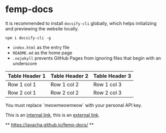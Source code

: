 # femp-docs

<p>It is recommended to install <code>docsify-cli</code> globally, which helps initializing and previewing the website locally.</p>

<pre v-pre="" data-lang="bash"><code class="lang-bash"><span class="token function">npm</span> i docsify-cli -g</code></pre>



<ul>
  <li><code>index.html</code> as the entry file</li>
  <li><code>README.md</code> as the home page</li>
  <li><code>.nojekyll</code> prevents GitHub Pages from ignoring files that begin with an underscore</li>
</ul>


Table Header 1 | Table Header 2 | Table Header 3
-------------- | -------------- | --------------
Row 1 col 1 | Row 1 col 2 | Row 1 col 3
Row 2 col 1 | Row 2 col 2 | Row 2 col 3


<aside class="notice">
You must replace `meowmeowmeow` with your personal API key.
</aside>


This is an [internal link](#error-code-definitions), this is an [external link](http://google.com).


** https://javacha.github.io/femp-docs/ **
